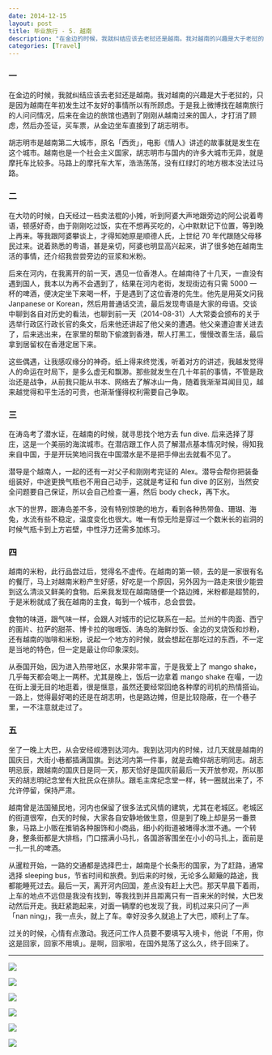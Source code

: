 ```yaml
---
date: 2014-12-15
layout: post
title: 毕业旅行 - 5. 越南
description: "在金边的时候，我就纠结应该去老挝还是越南。我对越南的兴趣是大于老挝的，只是因为越南在年初发生过不友好的事情所以有所顾虑。于是我上微博找在越南旅行的人问问情况，后来在金边的旅馆也遇到了刚刚从越南过来的国人，才打消了顾虑，然后办签证，买车票，从金边坐车直接到了胡志明市。"
categories: [Travel]
---
```


### 一

在金边的时候，我就纠结应该去老挝还是越南。我对越南的兴趣是大于老挝的，只是因为越南在年初发生过不友好的事情所以有所顾虑。于是我上微博找在越南旅行的人问问情况，后来在金边的旅馆也遇到了刚刚从越南过来的国人，才打消了顾虑，然后办签证，买车票，从金边坐车直接到了胡志明市。

胡志明市是越南第二大城市，原名「西贡」，电影《情人》讲述的故事就是发生在这个城市。越南也是一个社会主义国家，胡志明市与国内的许多大城市无异，就是摩托车比较多。马路上的摩托车大军，浩浩荡荡，没有红绿灯的地方根本没法过马路。

### 二

在大叻的时候，白天经过一档卖法棍的小摊，听到阿婆大声地跟旁边的阿公说着粤语，顿感好奇，由于刚刚吃过饭，实在不想再买吃的，心中默默记下位置，等到晚上再来。等我跟阿婆攀谈上，才得知她原是顺德人氏，上世纪 70 年代跟随父母移民过来。说着熟悉的粤语，甚是亲切，阿婆也明显高兴起来，讲了很多她在越南生活的事情，还介绍我尝尝旁边的豆浆和米粉。

后来在河内，在我离开的前一天，遇见一位香港人。在越南待了十几天，一直没有遇到国人，我本以为再不会遇到了，结果在河内老街，发现街边有只需 5000 一杯的啤酒，便决定坐下来喝一杯，于是遇到了这位香港的先生。他先是用英文问我 Janpanese or Korean，然后用普通话交流，最后发现粤语是大家的母语。交谈中聊到各自对历史的看法，也聊到前一天（2014-08-31）人大常委会颁布的关于选举行政区行政长官的条文，后来他还讲起了他父亲的遭遇。他父亲遭迫害关进去了，后来逃出来，在家里的帮助下偷渡到香港，帮人打黑工，慢慢改善生活，最后拿到居留权在香港定居下来。

这些偶遇，让我感叹缘分的神奇。纸上得来终觉浅，听着对方的讲述，我越发觉得人的命运在时局下，是多么虚无和飘渺。那些就发生在几十年前的事情，不管是政治还是战争，从前我只能从书本、网络去了解冰山一角，随着我渐渐耳闻目见，越来越觉得和平生活的可贵，也渐渐懂得权利需要自己争取。

### 三

在涛岛考了潜水证，在越南的时候，就寻思找个地方去 fun dive. 后来选择了芽庄，这是一个美丽的海滨城市。在潜店跟工作人员了解潜点基本情况时候，得知我来自中国，于是开玩笑地问我在中国潜水是不是把手伸出去就看不见了。

潜导是个越南人，一起的还有一对父子和刚刚考完证的 Alex。潜导会帮你把装备组装好，中途更换气瓶也不用自己动手，这就是考证和 fun dive 的区别，当然安全问题要自己保证，所以会自己检查一遍，然后 body check，再下水。

水下的世界，跟涛岛差不多，没有特别惊艳的地方，看到各种热带鱼、珊瑚、海兔，水流有些不稳定，温度变化也很大。唯一有惊无险是穿过一个数米长的岩洞的时候气瓶卡到上方岩壁，中性浮力还需多加练习。

### 四

越南的米粉，此行品尝过后，觉得名不虚传。在越南的第一顿，去的是一家很有名的餐厅，马上对越南米粉产生好感，好吃是一个原因，另外因为一路走来很少能尝到这么清淡又鲜美的食物。后来我发现在越南随便一个路边摊，米粉都是超赞的，于是米粉就成了我在越南的主食，每到一个城市，总会尝尝。

食物的味道，跟气味一样，会跟人对城市的记忆联系在一起。兰州的牛肉面、西宁的面片、拉萨的甜茶、博卡拉的咖喱饭、涛岛的海鲜炒饭、金边的叉烧饭和炒粉，还有越南的咖啡和米粉，说起一个地方的时候，就会想起在那吃过的东西，不一定是当地的特色，但一定是最让你印象深刻。

从泰国开始，因为进入热带地区，水果非常丰富，于是我爱上了 mango shake，几乎每天都会喝上一两杯。尤其是晚上，饭后一边拿着 mango shake 在嘬，一边在街上漫无目的地逛着，很是惬意，虽然还要经常回绝各种摩的司机的热情搭讪。一路上，觉得最好喝的还是在胡志明，也是路边摊，但是比较隐蔽，在一个巷子里，一不注意就走过了。

### 五

坐了一晚上大巴，从会安经岘港到达河内。我到达河内的时候，过几天就是越南的国庆日，大街小巷都插满国旗。到达河内第一件事，就是去瞻仰胡志明同志。胡志明忌辰，跟越南的国庆日是同一天，那天恰好是国庆前最后一天开放参观，所以那天的胡志明纪念堂有大批民众在排队。跟毛主席纪念堂一样，转一圈就出来了，不允许停留，保持严肃。

越南曾是法国殖民地，河内也保留了很多法式风情的建筑，尤其在老城区。老城区的街道很窄，白天的时候，大家各自安静地做生意，但是到了晚上却是另一番景象，马路上小贩在推销各种服饰和小商品，细小的街道被堵得水泄不通。一个转身，整条街都是大排档，门口摆满小马扎，各国游客围坐在小小的马扎上，面前是一扎一扎的啤酒。

从暹粒开始，一路的交通都是选择巴士，越南是个长条形的国家，为了赶路，通常选择 sleeping bus，节省时间和旅费。到后来的时候，无论多么颠簸的路途，我都能睡死过去。最后一天，离开河内回国，差点没有赶上大巴。那天早晨下着雨，上车的地点不远但是我没有找到，等我找到并且距离只有一百来米的时候，大巴发动然后开走。我赶紧跑起来，对面一辆摩的也发现了我，司机过来只问了一声「nan ning」，我一点头，就上了车。幸好没多久就追上了大巴，顺利上了车。

过关的时候，心情有点激动。我还问工作人员要不要填写入境卡，他说「不用，你这是回家，回家不用填」。是啊，回家啦，在国外晃荡了这么久，终于回来了。

- - - 

![](https://raw.githubusercontent.com/liamchzh/pictures/master/IMG_3456.JPG)

![](https://raw.githubusercontent.com/liamchzh/pictures/master/IMG_3457.JPG)

![](https://raw.githubusercontent.com/liamchzh/pictures/master/IMG_3473.JPG)

![](https://raw.githubusercontent.com/liamchzh/pictures/master/IMG_3502.JPG)

![](https://raw.githubusercontent.com/liamchzh/pictures/master/IMG_3586.JPG)

![](https://raw.githubusercontent.com/liamchzh/pictures/master/IMG_3587.JPG)
